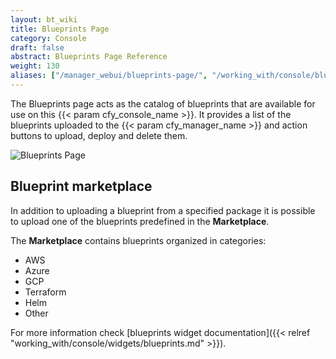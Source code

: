 ```yaml
---
layout: bt_wiki
title: Blueprints Page
category: Console
draft: false
abstract: Blueprints Page Reference
weight: 130
aliases: ["/manager_webui/blueprints-page/", "/working_with/console/blueprints-page/", "/working_with/console/local-blueprints-page/"]
---
```


The Blueprints page acts as the catalog of blueprints that are available for use on this {{< param cfy_console_name >}}.
It provides a list of the blueprints uploaded to the {{< param cfy_manager_name >}} and action buttons to upload, deploy and delete them.

![Blueprints Page]( /images/ui/pages/local-blueprints-page.png )

## Blueprint marketplace

In addition to uploading a blueprint from a specified package it is possible to upload one of the blueprints predefined in the **Marketplace**.

The **Marketplace** contains blueprints organized in categories:

* AWS
* Azure
* GCP
* Terraform
* Helm
* Other

For more information check [blueprints widget documentation]({{< relref "working_with/console/widgets/blueprints.md" >}}).